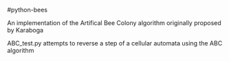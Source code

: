 #python-bees

An implementation of the Artifical Bee Colony algorithm originally proposed by Karaboga

ABC_test.py attempts to reverse a step of a cellular automata using the ABC algorithm